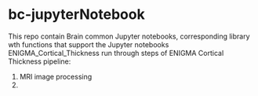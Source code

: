 # bc-jupyterNotebook
This repo contain Brain common Jupyter notebooks, corresponding library wth functions that support the Jupyter notebooks
ENIGMA_Cortical_Thickness run through steps of ENIGMA Cortical Thickness pipeline:
1. MRI image processing
2.
